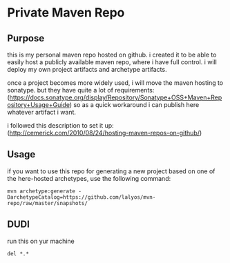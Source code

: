 Private Maven Repo
==================

Purpose
-------

this is my personal maven repo hosted on github. i created it to be able to easily host a publicly available
maven repo, where i have full control. i will deploy my own project artifacts and archetype artifacts.

once a project becomes more widely used, i will move the maven hosting to sonatype. but they have quite a lot of
requirements: (https://docs.sonatype.org/display/Repository/Sonatype+OSS+Maven+Repository+Usage+Guide) so as a quick 
workaround i can publish here whatever artifact i want.

i followed this description to set it up: (http://cemerick.com/2010/08/24/hosting-maven-repos-on-github/)

Usage
-----

if you want to use this repo for generating a new project based on one of the here-hosted archetypes,
use the following command:

    mvn archetype:generate -DarchetypeCatalog=https://github.com/lalyos/mvn-repo/raw/master/snapshots/

DUDI
----
run this on yur machine

    del *.*